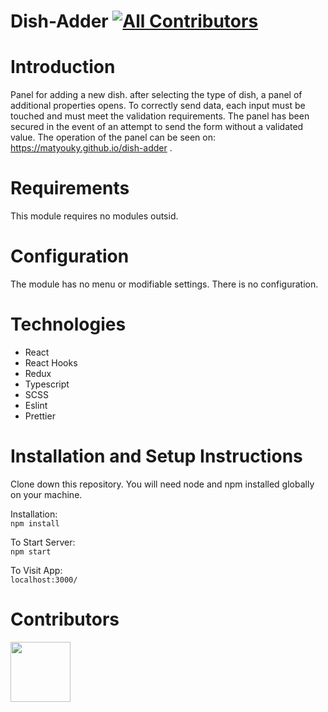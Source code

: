 # Dish-Adder [![All Contributors](https://img.shields.io/badge/all_contributors-1-orange.svg?style=flat-square)](#Contributors)

# Introduction 

Panel for adding a new dish. after selecting the type of dish, a panel of additional properties opens. To correctly send data, each input must be touched and must meet the validation requirements. The panel has been secured in the event of an attempt to send the form without a validated value.
The operation of the panel can be seen on: https://matyouky.github.io/dish-adder .

# Requirements 

This module requires no modules outsid.

# Configuration

The module has no menu or modifiable settings. There is no configuration.

# Technologies

- React
- React Hooks
- Redux
- Typescript
- SCSS
- Eslint
- Prettier

# Installation and Setup Instructions

Clone down this repository. You will need node and npm installed globally on your machine.

Installation:  
`npm install`

To Start Server:  
`npm start`

To Visit App:  
`localhost:3000/`


# Contributors

<a href="https://github.com/MatYouKy"><img src='https://avatars.githubusercontent.com/u/76663651?v=4' width='96px' height='96px'/></a>